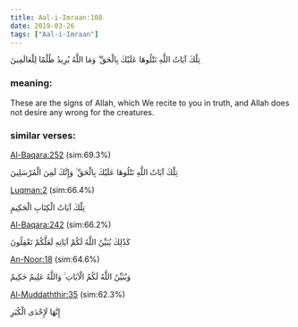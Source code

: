```yaml
---
title: Aal-i-Imraan:108
date: 2019-03-26
tags: ["Aal-i-Imraan"]
---
```

تِلْكَ آيَاتُ اللَّهِ نَتْلُوهَا عَلَيْكَ بِالْحَقِّ ۗ وَمَا اللَّهُ يُرِيدُ ظُلْمًا لِلْعَالَمِينَ
### meaning: 
These are the signs of Allah, which We recite to you in truth, and Allah does not desire any wrong for the creatures.
### similar verses: 

[Al-Baqara:252](/2/252) (sim:69.3%)

تِلْكَ آيَاتُ اللَّهِ نَتْلُوهَا عَلَيْكَ بِالْحَقِّ ۚ وَإِنَّكَ لَمِنَ الْمُرْسَلِينَ

[Luqman:2](/31/2) (sim:66.4%)

تِلْكَ آيَاتُ الْكِتَابِ الْحَكِيمِ

[Al-Baqara:242](/2/242) (sim:66.2%)

كَذَٰلِكَ يُبَيِّنُ اللَّهُ لَكُمْ آيَاتِهِ لَعَلَّكُمْ تَعْقِلُونَ

[An-Noor:18](/24/18) (sim:64.6%)

وَيُبَيِّنُ اللَّهُ لَكُمُ الْآيَاتِ ۚ وَاللَّهُ عَلِيمٌ حَكِيمٌ

[Al-Muddaththir:35](/74/35) (sim:62.3%)

إِنَّهَا لَإِحْدَى الْكُبَرِ
